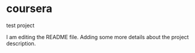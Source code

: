 # coursera
test project

I am editing the README file. Adding some more details about the project description.

